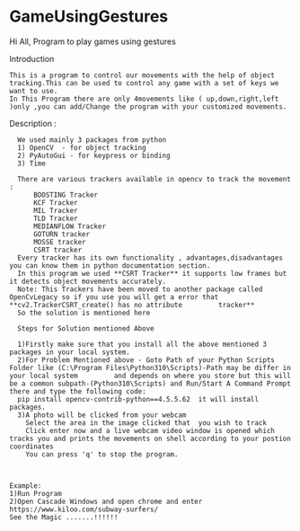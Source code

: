 # GameUsingGestures

Hi All,
Program to play games using gestures

Introduction

    This is a program to control our movements with the help of object tracking.This can be used to control any game with a set of keys we want to use.
    In This Program there are only 4movements like ( up,down,right,left )only ,you can add/Change the program with your customized movements.

Description :

      We used mainly 3 packages from python 
      1) OpenCV  - for object tracking
      2) PyAutoGui - for keypress or binding
      3) Time

      There are various trackers available in opencv to track the movement :
          BOOSTING Tracker
          KCF Tracker
          MIL Tracker
          TLD Tracker
          MEDIANFLOW Tracker
          GOTURN tracker
          MOSSE tracker
          CSRT tracker
      Every tracker has its own functionality , advantages,disadvantages you can know them in python documentation section.
      In this program we used **CSRT Tracker** it supports low frames but it detects object movements accurately.
      Note: This Trackers have been moved to another package called OpenCvLegacy so if you use you will get a error that **cv2.TrackerCSRT_create() has no attribute         tracker**
      So the solution is mentioned here
      
      Steps for Solution mentioned Above

      1)Firstly make sure that you install all the above mentioned 3 packages in your local system.
      2)For Problem Mentioned above - Goto Path of your Python Scripts Folder like (C:\Program Files\Python310\Scripts)-Path may be differ in your local system         and depends on where you store but this will be a common subpath-(Python310\Scripts) and Run/Start A Command Prompt there and type the following code:
      pip install opencv-contrib-python==4.5.5.62  it will install packages.
      3)A photo will be clicked from your webcam 
        Select the area in the image clicked that  you wish to track
        Click enter now and a live webcam video window is opened which tracks you and prints the movements on shell according to your postion coordinates
        You can press 'q' to stop the program.
    
    
    
    Example:
    1)Run Program 
    2)Open Cascade Windows and open chrome and enter  https://www.kiloo.com/subway-surfers/
    See the Magic .......!!!!!!
